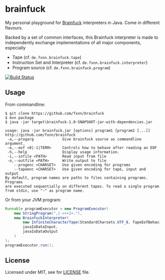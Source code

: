 # brainfuck
My personal playground for [Brainfuck](http://en.wikipedia.org/Brainfuck) interpreters in Java. Come in different flavours.

Backed by a set of common interfaces, this Brainfuck interpreter is made to independently exchange implementations of all major components, especially

* Tape (cf. `de.fxnn.brainfuck.tape`)
* Instruction Set and Interpreter (cf. `de.fxnn.brainfuck.interpreter`)
* Program source (cf. `de.fxnn.brainfuck.program`)

[![Build Status](https://travis-ci.org/fxnn/brainfuck.svg)](https://travis-ci.org/fxnn/brainfuck)

## Usage

From commandline:

```
$ git clone https://github.com/fxnn/brainfuck
$ mvn package
$ java -jar target\brainfuck-1.0-SNAPSHOT-jar-with-dependencies.jar

usage: java -jar brainfuck.jar [options] program1 [program2 [...]]
http://github.com/fxnn/brainfuck
 -a,--progarg             Give brainfuck source as commandline argument.
 -e,--eof <0|-1|TERM>     Controls how to behave after reading an EOF
 -h,--help                Display usage information.
 -i,--infile <PATH>       Read input from file
 -o,--outfile <PATH>      Write output to file
    --progenc <CHARSET>   Use given encoding for programs
    --tapeenc <CHARSET>   Use given encoding for tape, input and output
By default, program names are paths to files containing programs. Programs
are executed sequentially on different tapes. To read a single program
from stdin, use "-" as program name.
```

Or from your JVM program:

```java
Runnable programExecutor = new ProgramExecutor(
    new StringProgram(",[->+<]>."),
    new BrainfuckInterpreter(
        new InfiniteCharacterTape(StandardCharsets.UTF_8, TapeEofBehaviour.READS_ZERO),
        javaIoDataInput,
        javaIoDataOutput
    )
);
programExecutor.run();
```

## License

Licensed under MIT, see for [LICENSE](LICENSE) file.
